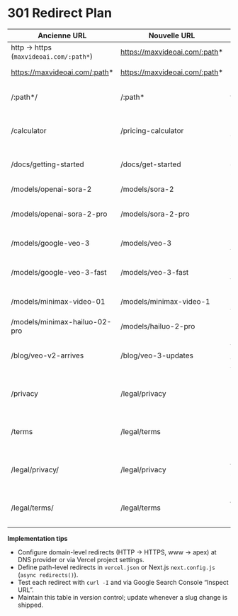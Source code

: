 # 301 Redirect Plan

| Ancienne URL | Nouvelle URL | Motif |
| --- | --- | --- |
| http → https (`maxvideoai.com/:path*`) | https://maxvideoai.com/:path* | Force HTTPS |
| https://maxvideoai.com/:path* | https://maxvideoai.com/:path* | Canonical non-www |
| /:path*/ | /:path* | Remove trailing slash |
| /calculator | /pricing-calculator | Keyword-rich pricing calculator slug |
| /docs/getting-started | /docs/get-started | Shorten onboarding slug |
| /models/openai-sora-2 | /models/sora-2 | Standardize Sora slug |
| /models/openai-sora-2-pro | /models/sora-2-pro | Standardize Sora Pro slug |
| /models/google-veo-3 | /models/veo-3 | Drop brand prefix for Veo |
| /models/google-veo-3-fast | /models/veo-3-fast | Drop brand prefix for Veo fast |
| /models/minimax-video-01 | /models/minimax-video-1 | Simplify MiniMax version |
| /models/minimax-hailuo-02-pro | /models/hailuo-2-pro | Shorten Hailuo slug |
| /blog/veo-v2-arrives | /blog/veo-3-updates | Align Veo launch post with version 3 |
| /privacy | /legal/privacy | Move policies under /legal hub |
| /terms | /legal/terms | Move policies under /legal hub |
| /legal/privacy/ | /legal/privacy | Ensure trailing slash removal |
| /legal/terms/ | /legal/terms | Ensure trailing slash removal |

**Implementation tips**
- Configure domain-level redirects (HTTP → HTTPS, www → apex) at DNS provider or via Vercel project settings.
- Define path-level redirects in `vercel.json` or Next.js `next.config.js` (`async redirects()`).
- Test each redirect with `curl -I` and via Google Search Console “Inspect URL”.
- Maintain this table in version control; update whenever a slug change is shipped.
